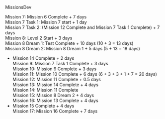 

MissionsDev

Mission 7: Mission 6 Complete + 7 days<br>
Mission 7 Task 1: Mission 7 start + 1 day<br>
Mission 7 Task 2: (Mission 12 Complete and Mission 7 Task 1 Complete) + 7 days<br>
Mission 8: Level 2 Start + 3 days<br>
Mission 8 Dream 1: Test Complete + 10 days (10 + 3 = 13 days)<br>
Mission 8 Dream 2: Mission 8 Dream 1 + 5 days (5 + 13 = 18 days)<br>
<ul><li>Mission 14 Complete + 2 days<br>
Mission 9: Mission 7 Task 1 Complete + 3 days<br>
Mission 10: Mission 9 Complete + 3 days<br>
Mission 11: Mission 10 Complete + 6 days (6 + 3 + 3 + 1 + 7 = 20 days)<br>
Mission 12: Mission 11 Complete + 0.5 days<br>
Mission 13: Mission 14 Complete + 4 days<br>
Mission 14: Mission 11 Complete<br>
Mission 15: Mission 8 Dream 2 + 4 days<br>
Mission 16: Mission 13 Complete + 4 days<br>
</li><li>Mission 15 Complete + 4 days<br>
Mission 17: Mission 16 Complete + 7 days<br>